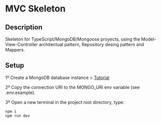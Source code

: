 # MVC Skeleton

## Description

Skeleton for TypeScript/MongoDB/Mongoose proyects, using the Model-View-Controller architectual pattern, Repository desing pattern and Mappers.

## Setup

1º Create a MongoDB database instance > [Tutorial](https://www.youtube.com/watch?v=6utzRKiBZt0)

2º Copy the connection URI to the MONGO_URI env variable (see .env.example).

3º Open a new terminal in the project root directory, type:

```
npm i
npm run dev
```
